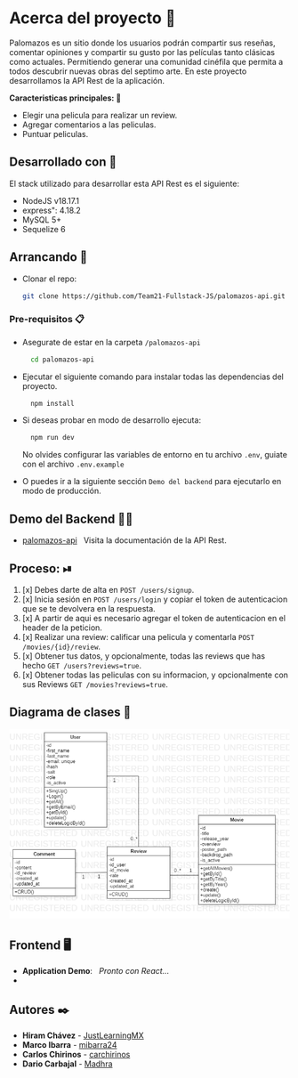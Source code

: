 # Acerca del proyecto 📝

Palomazos es un sitio donde los usuarios podrán compartir sus reseñas, 
comentar opiniones y compartir su gusto por las películas tanto clásicas 
como actuales. Permitiendo generar una comunidad cinéfila que permita a 
todos descubrir nuevas obras del septimo arte. En este proyecto desarrollamos
la API Rest de la aplicación.

<b>Caracteristicas principales: </b>📌

<ul>
    <li>Elegir una pelicula para realizar un review.</li>
    <li>Agregar comentarios a las peliculas.</li>
    <li>Puntuar peliculas.</li>
</ul>

## Desarrollado con 🔐

El stack utilizado para desarrollar esta API Rest es el siguiente:

* NodeJS v18.17.1
* express": 4.18.2
* MySQL 5+
* Sequelize 6

## Arrancando 🚀

* Clonar el repo:
  ```bash
  git clone https://github.com/Team21-Fullstack-JS/palomazos-api.git
  ```

### Pre-requisitos 📋

* Asegurate de estar en la carpeta `/palomazos-api`
  ```bash
    cd palomazos-api
    ```
* Ejecutar el siguiente comando para instalar todas las dependencias del proyecto.
  ```bash
    npm install
  ```
* Si deseas probar en modo de desarrollo ejecuta:
  ```bash
    npm run dev
  ```
  No olvides configurar las variables de entorno en tu archivo `.env`, guiate con el archivo `.env.example`

* O puedes ir a la siguiente sección `Demo del backend` para ejecutarlo en modo de producción.

## Demo del Backend 👨‍💻
- [palomazos-api](https://palomazos-api-a0bcbaa57f47.herokuapp.com/api/v1/documentation/) &nbsp; Visita la documentación de la API Rest.

## Proceso: ⏯
1. [x] Debes darte de alta en `POST /users/signup`.
2. [x] Inicia sesión en `POST /users/login` y copiar el token de autenticacion que se te devolvera en la respuesta.
3. [x] A partir de aqui es necesario agregar el token de autenticacion en el header de la peticion.
4. [x] Realizar una review: calificar una pelicula y comentarla `POST /movies/{id}/review`.
5. [x] Obtener tus datos, y opcionalmente, todas las reviews que has hecho `GET /users?reviews=true`.
6. [x] Obtener todas las peliculas con su informacion, y opcionalmente con sus Reviews `GET /movies?reviews=true`.

## Diagrama de clases 📑
![ClassDiagram](\assets\diagrams\UML-diagram-class.png)

## Frontend 🖥️
- **Application Demo**: &nbsp; _Pronto con React..._
- 
## Autores ✒️

* **Hiram Chávez** - [JustLearningMX](https://github.com/JustLearningMX)
* **Marco Ibarra** - [mibarra24](https://github.com/mibarra24)
* **Carlos Chirinos** - [carchirinos](https://github.com/carchirinos)
* **Dario Carbajal** - [Madhra](https://github.com/Madhra)